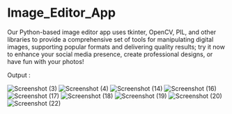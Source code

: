 # Image_Editor_App
Our Python-based image editor app uses tkinter, OpenCV, PIL, and other libraries to provide a comprehensive set of tools for manipulating digital images, supporting popular formats and delivering quality results; try it now to enhance your social media presence, create professional designs, or have fun with your photos!

Output : 

![Screenshot (3)](https://user-images.githubusercontent.com/120893911/219416661-1ce91085-48d3-4288-abe9-6e86b87e2246.png)
![Screenshot (4)](https://user-images.githubusercontent.com/120893911/219417765-eeaad324-4694-4fbd-bd59-513b40f06b7b.png)
![Screenshot (14)](https://user-images.githubusercontent.com/120893911/219421219-57ed6c6a-05e2-4539-8f5f-715d60a709c8.png)
![Screenshot (16)](https://user-images.githubusercontent.com/120893911/219421233-dad92f90-7fab-4b9f-a54e-842f0118d44a.png)
![Screenshot (17)](https://user-images.githubusercontent.com/120893911/219421254-43d89bd6-7859-4bb7-98cb-f0597e534f34.png)
![Screenshot (18)](https://user-images.githubusercontent.com/120893911/219421262-b7c5be02-9356-4daa-aaf9-ff901e0edd2f.png)
![Screenshot (19)](https://user-images.githubusercontent.com/120893911/219421546-a03bb953-f8a0-411e-931c-cdbbd18dcf29.png)
![Screenshot (20)](https://user-images.githubusercontent.com/120893911/219421281-b0410cf6-6094-4a1a-83ee-7a7735a9bb5d.png)
![Screenshot (22)](https://user-images.githubusercontent.com/120893911/219421288-254fba85-e646-4459-932b-36f67fca739c.png)
